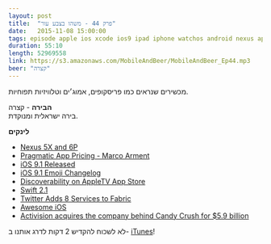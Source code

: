```yaml
---
layout: post
title:  "פרק 44 - משהו בצבע עור"
date:   2015-11-08 15:00:00
tags: episode apple ios xcode ios9 ipad iphone watchos android nexus appletv
duration: 55:10
length: 52969558
link: https://s3.amazonaws.com/MobileAndBeer/MobileAndBeer_Ep44.mp3
beer: "קצרה"
---
```


מכשירים שנראים כמו פריסקופים, אמוג׳ים וטלוויזיות תפוחיות.

**הבירה** - קצרה  
בירה ישראלית ומנוקדת.


**לינקים**

- [Nexus 5X and 6P](http://www.geektime.co.il/google-launches-new-nexus-devices/)
- [Pragmatic App Pricing - Marco Arment](http://www.marco.org/2015/10/13/pragmatic-pricing)
- [iOS 9.1 Released](https://www.macstories.net/news/apple-releases-ios-9-1-with-over-150-new-emoji-smarter-live-photos/)
- [iOS 9.1 Emoji Changelog](http://blog.emojipedia.org/ios-9-1-emoji-changelog/)
- [Discoverability on AppleTV App Store](https://twitter.com/jamesthomson/status/660855103130353664)
- [Swift 2.1](http://www.russbishop.net/swift-2-1)
- [Twitter Adds 8 Services to Fabric](http://techcrunch.com/2015/10/21/twitter-adds-8-new-services-to-its-fabric-platform-which-is-used-by-225000-developers/)
- [Awesome iOS](https://github.com/vsouza/awesome-ios)
- [Activision acquires the company behind Candy Crush for $5.9 billion](http://9to5mac.com/2015/11/02/candy-crush-acquisition/)

לא לשכוח להקדיש 2 דקות לדרג אותנו ב- [iTunes](https://itunes.apple.com/il/podcast/mwbyyl-wbyrh/id666362146?mt=2)!
